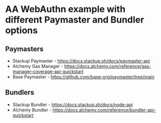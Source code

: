 # AA WebAuthn example with different Paymaster and Bundler options

## Paymasters

- Stackup Paymaster - https://docs.stackup.sh/docs/paymaster-api
- Alchemy Gas Manager - https://docs.alchemy.com/reference/gas-manager-coverage-api-quickstart
- Base Paymaster - https://github.com/base-org/paymaster/tree/main

## Bundlers

- Stackup Bundler - https://docs.stackup.sh/docs/node-api
- Alchemy Bundler - https://docs.alchemy.com/reference/bundler-api-quickstart
